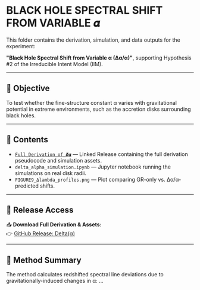 # BLACK HOLE SPECTRAL SHIFT FROM VARIABLE 𝜶

This folder contains the derivation, simulation, and data outputs for the experiment:

**"Black Hole Spectral Shift from Variable α (Δα/α)"**, supporting Hypothesis #2 of the Irreducible Intent Model (IIM).

---

## 🧪 Objective

To test whether the fine-structure constant α varies with gravitational potential in extreme environments, such as the accretion disks surrounding black holes.

---

## 📂 Contents

- [`Full_Derivation_of_𝜹𝜶`](https://github.com/IIMParadigm/The-IIM-Experiments/releases/tag/Delta(alpha)) — Linked Release containing the full derivation pseudocode and simulation assets.
- `delta_alpha_simulation.ipynb` — Jupyter notebook running the simulations on real disk radii.
- `FIGURE9_Δlambda_profiles.png` — Plot comparing GR-only vs. Δα/α-predicted shifts.

---

## 🔗 Release Access

📥 **Download Full Derivation & Assets:**  
👉 [GitHub Release: Delta(α)](https://github.com/IIMParadigm/The-IIM-Experiments/releases/tag/Delta(alpha))

---

## 🔬 Method Summary

The method calculates redshifted spectral line deviations due to gravitationally-induced changes in α:
...

